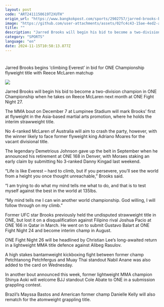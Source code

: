 ```yaml
---
layout: post
code: "ART2411150619T2XUTH"
origin_url: "https://www.bangkokpost.com/sports/2902757/jarred-brooks-begins-climbing-everest-in-bid-for-one-championship-flyweight-title-with-reece-mclaren-matchup"
image: "https://github.com/user-attachments/assets/02fc4c43-15ae-4ed2-a207-836ba690ddfd"
title: ""
description: "Jarred Brooks will begin his bid to become a two-division champion in ONE Championship when he takes on Reece McLaren next month at ONE Fight Night 27."
category: "SPORTS"
language: "en"
date: 2024-11-15T10:58:13.877Z
---
```


# 

Jarred Brooks begins ‘climbing Everest’ in bid for ONE Championship flyweight title with Reece McLaren matchup

![](https://github.com/user-attachments/assets/7f901004-92aa-400b-b0d9-70800ade67d8)

Jarred Brooks will begin his bid to become a two-division champion in ONE Championship when he takes on Reece McLaren next month at ONE Fight Night 27.

The MMA bout on December 7 at Lumpinee Stadium will mark Brooks’ first at flyweight in the Asia-based martial arts promotion, where he holds the interim strawweight title.

No 4-ranked McLaren of Australia will aim to crash the party, however, with the winner likely to face former flyweight king Adriano Moares for the vacant divisional title.

The legendary Demetrious Johnson gave up the belt in September when he announced his retirement at ONE 168 in Denver, with Moraes staking an early claim by submitting No 3-ranked Danny Kingad last weekend.

“Life is like Everest – hard to climb, but if you persevere, you’ll see the world from a height you once thought unreachable,” Brooks said. 

“I am trying to do what my mind tells me what to do, and that is to test myself against the best in the world at 135lbs. 

“My mind tells me I can win another world championship. God willing, I will follow through on my climb.”

Former UFC star Brooks previously held the undisputed strawweight title in ONE, but lost it on a disqualification against Filipino rival Joshua Pacio at ONE 166 in Qatar in March. He went on to submit Gustavo Balart at ONE Fight Night 24 and become interim champ in August.

ONE Fight Night 26 will be headlined by Christian Lee’s long-awaited return in a lightweight MMA title defence against Alibeg Rasulov.

A high stakes bantamweight kickboxing fight between former champ Petchtanong Petchfergus and Muay Thai standout Nabil Anane was also added to the card on Wednesday.

In another bout announced this week, former lightweight MMA champion Shinya Aoki will welcome BJJ standout Cole Abate to ONE in a submission grappling contest.

Brazil’s Mayssa Bastos and American former champ Danielle Kelly will also rematch for the atomweight grappling title.
